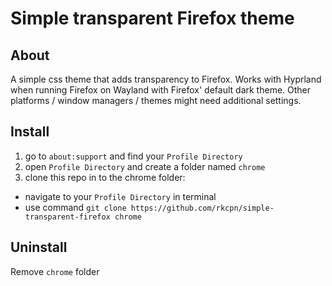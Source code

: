 # Simple transparent Firefox theme
## About
A simple css theme that adds transparency to Firefox.
Works with Hyprland when running Firefox on Wayland with Firefox' default dark theme. Other platforms / window managers / themes might need additional settings.

## Install
1. go to `about:support` and find your `Profile Directory`
2. open `Profile Directory` and create a folder named `chrome`
3. clone this repo in to the chrome folder: 
+ navigate to your `Profile Directory` in terminal
+ use command `git clone https://github.com/rkcpn/simple-transparent-firefox chrome` 

## Uninstall
Remove `chrome` folder
